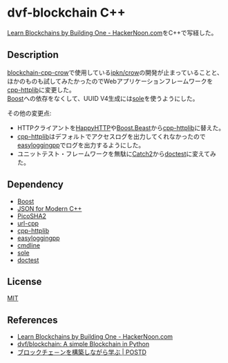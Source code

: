 # dvf-blockchain C++

[Learn Blockchains by Building One \- HackerNoon\.com](https://hackernoon.com/learn-blockchains-by-building-one-117428612f46)をC++で写経した。

## Description

[blockchain-cpp-crow](https://github.com/teheperor/dvf-blockchain/tree/master/blockchain-cpp-crow)で使用している[ipkn/crow](https://github.com/ipkn/crow)の開発が止まっていることと、ほかのものも試してみたかったのでWebアプリケーションフレームワークを[cpp-httplib](https://github.com/yhirose/cpp-httplib)に変更した。  
[Boost](https://www.boost.org/)への依存をなくして、UUID V4生成には[sole](https://github.com/r-lyeh-archived/sole)を使うようにした。  

その他の変更点:
 - HTTPクライアントを[HappyHTTP](https://github.com/mingodad/HappyHTTP)や[Boost.Beast](https://www.boost.org/doc/libs/1_70_0/libs/beast/doc/html/index.html)から[cpp-httplib](https://github.com/yhirose/cpp-httplib)に替えた。
 - [cpp-httplib](https://github.com/yhirose/cpp-httplib)はデフォルトでアクセスログを出力してくれなかったので[easyloggingpp](https://github.com/zuhd-org/easyloggingpp)でログを出力するようにした。
 - ユニットテスト・フレームワークを無駄に[Catch2](https://github.com/catchorg/Catch2)から[doctest](https://github.com/onqtam/doctest)に変えてみた。

## Dependency

 - [Boost](https://www.boost.org/doc/libs/1_70_0/)
 - [JSON for Modern C++](https://github.com/nlohmann/json)
 - [PicoSHA2](https://github.com/okdshin/PicoSHA2)
 - [url-cpp](https://github.com/seomoz/url-cpp)
 - [cpp-httplib](https://github.com/yhirose/cpp-httplib)
 - [easyloggingpp](https://github.com/zuhd-org/easyloggingpp)
 - [cmdline](https://github.com/tanakh/cmdline)
 - [sole](https://github.com/r-lyeh-archived/sole)
 - [doctest](https://github.com/onqtam/doctest)

## License

[MIT](https://github.com/tcnksm/tool/blob/master/LICENCE)

## References
- [Learn Blockchains by Building One \- HackerNoon\.com](https://hackernoon.com/learn-blockchains-by-building-one-117428612f46)
- [dvf/blockchain: A simple Blockchain in Python](https://github.com/dvf/blockchain)
- [ブロックチェ－ンを構築しながら学ぶ \| POSTD](https://postd.cc/learn-blockchains-by-building-one/)

